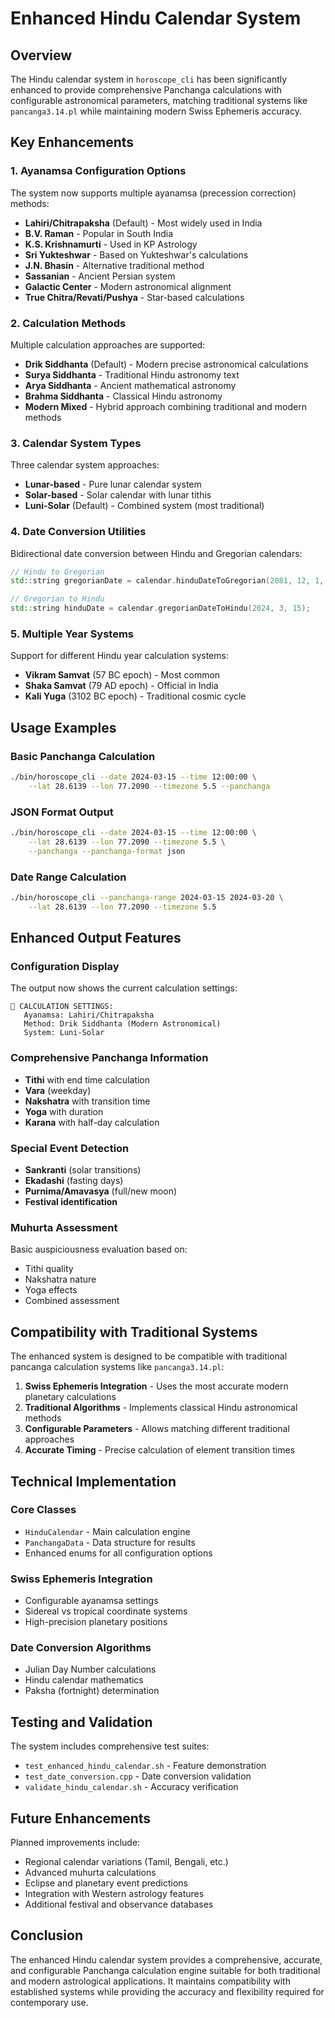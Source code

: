 # Enhanced Hindu Calendar System

## Overview

The Hindu calendar system in `horoscope_cli` has been significantly enhanced to provide comprehensive Panchanga calculations with configurable astronomical parameters, matching traditional systems like `pancanga3.14.pl` while maintaining modern Swiss Ephemeris accuracy.

## Key Enhancements

### 1. Ayanamsa Configuration Options
The system now supports multiple ayanamsa (precession correction) methods:

- **Lahiri/Chitrapaksha** (Default) - Most widely used in India
- **B.V. Raman** - Popular in South India
- **K.S. Krishnamurti** - Used in KP Astrology
- **Sri Yukteshwar** - Based on Yukteshwar's calculations
- **J.N. Bhasin** - Alternative traditional method
- **Sassanian** - Ancient Persian system
- **Galactic Center** - Modern astronomical alignment
- **True Chitra/Revati/Pushya** - Star-based calculations

### 2. Calculation Methods
Multiple calculation approaches are supported:

- **Drik Siddhanta** (Default) - Modern precise astronomical calculations
- **Surya Siddhanta** - Traditional Hindu astronomy text
- **Arya Siddhanta** - Ancient mathematical astronomy
- **Brahma Siddhanta** - Classical Hindu astronomy
- **Modern Mixed** - Hybrid approach combining traditional and modern methods

### 3. Calendar System Types
Three calendar system approaches:

- **Lunar-based** - Pure lunar calendar system
- **Solar-based** - Solar calendar with lunar tithis
- **Luni-Solar** (Default) - Combined system (most traditional)

### 4. Date Conversion Utilities
Bidirectional date conversion between Hindu and Gregorian calendars:

```cpp
// Hindu to Gregorian
std::string gregorianDate = calendar.hinduDateToGregorian(2081, 12, 1, false);

// Gregorian to Hindu
std::string hinduDate = calendar.gregorianDateToHindu(2024, 3, 15);
```

### 5. Multiple Year Systems
Support for different Hindu year calculation systems:

- **Vikram Samvat** (57 BC epoch) - Most common
- **Shaka Samvat** (79 AD epoch) - Official in India
- **Kali Yuga** (3102 BC epoch) - Traditional cosmic cycle

## Usage Examples

### Basic Panchanga Calculation
```bash
./bin/horoscope_cli --date 2024-03-15 --time 12:00:00 \
    --lat 28.6139 --lon 77.2090 --timezone 5.5 --panchanga
```

### JSON Format Output
```bash
./bin/horoscope_cli --date 2024-03-15 --time 12:00:00 \
    --lat 28.6139 --lon 77.2090 --timezone 5.5 \
    --panchanga --panchanga-format json
```

### Date Range Calculation
```bash
./bin/horoscope_cli --panchanga-range 2024-03-15 2024-03-20 \
    --lat 28.6139 --lon 77.2090 --timezone 5.5
```

## Enhanced Output Features

### Configuration Display
The output now shows the current calculation settings:
```
🔧 CALCULATION SETTINGS:
   Ayanamsa: Lahiri/Chitrapaksha
   Method: Drik Siddhanta (Modern Astronomical)
   System: Luni-Solar
```

### Comprehensive Panchanga Information
- **Tithi** with end time calculation
- **Vara** (weekday)
- **Nakshatra** with transition time
- **Yoga** with duration
- **Karana** with half-day calculation

### Special Event Detection
- **Sankranti** (solar transitions)
- **Ekadashi** (fasting days)
- **Purnima/Amavasya** (full/new moon)
- **Festival identification**

### Muhurta Assessment
Basic auspiciousness evaluation based on:
- Tithi quality
- Nakshatra nature
- Yoga effects
- Combined assessment

## Compatibility with Traditional Systems

The enhanced system is designed to be compatible with traditional pancanga calculation systems like `pancanga3.14.pl`:

1. **Swiss Ephemeris Integration** - Uses the most accurate modern planetary calculations
2. **Traditional Algorithms** - Implements classical Hindu astronomical methods
3. **Configurable Parameters** - Allows matching different traditional approaches
4. **Accurate Timing** - Precise calculation of element transition times

## Technical Implementation

### Core Classes
- `HinduCalendar` - Main calculation engine
- `PanchangaData` - Data structure for results
- Enhanced enums for all configuration options

### Swiss Ephemeris Integration
- Configurable ayanamsa settings
- Sidereal vs tropical coordinate systems
- High-precision planetary positions

### Date Conversion Algorithms
- Julian Day Number calculations
- Hindu calendar mathematics
- Paksha (fortnight) determination

## Testing and Validation

The system includes comprehensive test suites:

- `test_enhanced_hindu_calendar.sh` - Feature demonstration
- `test_date_conversion.cpp` - Date conversion validation
- `validate_hindu_calendar.sh` - Accuracy verification

## Future Enhancements

Planned improvements include:
- Regional calendar variations (Tamil, Bengali, etc.)
- Advanced muhurta calculations
- Eclipse and planetary event predictions
- Integration with Western astrology features
- Additional festival and observance databases

## Conclusion

The enhanced Hindu calendar system provides a comprehensive, accurate, and configurable Panchanga calculation engine suitable for both traditional and modern astrological applications. It maintains compatibility with established systems while providing the accuracy and flexibility required for contemporary use.
